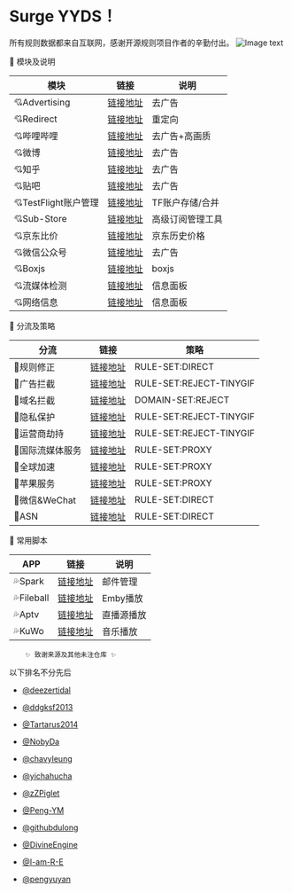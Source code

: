 # Surge YYDS！ 

所有规则数据都来自互联网，感谢开源规则项目作者的辛勤付出。
![Image text](https://raw.githubusercontent.com/Hpxwd/Surge/main/Surge.png)

:baby_bottle: 模块及说明
   
|模块|链接|说明|
|--|--|--|
|:cupid:Advertising|[链接地址](https://raw.githubusercontent.com/blackmatrix7/ios_rule_script/master/rewrite/Surge/AdvertisingLite/AdvertisingLite.sgmodule)|去广告
|:cupid:Redirect|[链接地址](https://raw.githubusercontent.com/blackmatrix7/ios_rule_script/master/rewrite/Surge/Redirect/Redirect.sgmodule)|重定向
|:cupid:哔哩哔哩|[链接地址](https://raw.githubusercontent.com/Hpxwd/Surge/main/Module/Bilibili.sgmodule)|去广告+高画质
|:cupid:微博|[链接地址](https://raw.githubusercontent.com/Hpxwd/Surge/main/Module/Weibo.sgmodule)|去广告
|:cupid:知乎|[链接地址](https://raw.githubusercontent.com/Hpxwd/Surge/main/Module/Zhihu.sgmodule)|去广告
|:cupid:贴吧|[链接地址](https://raw.githubusercontent.com/Hpxwd/Surge/main/Module/Tieba)|去广告
|:cupid:TestFlight账户管理|[链接地址](https://raw.githubusercontent.com/Hpxwd/Surge/main/Module/TestFlight)|TF账户存储/合并
|:cupid:Sub-Store|[链接地址](https://raw.githubusercontent.com/Hpxwd/Surge/main/Module/Sub-Store)|高级订阅管理工具
|:cupid:京东比价|[链接地址](https://raw.githubusercontent.com/Hpxwd/Surge/main/Module/JD_Price)|京东历史价格
|:cupid:微信公众号|[链接地址](https://raw.githubusercontent.com/Hpxwd/Surge/main/Module/WeChat)|去广告
|:cupid:Boxjs|[链接地址](https://raw.githubusercontent.com/Hpxwd/Surge/main/Module/Boxjs)|boxjs
|:cupid:流媒体检测|[链接地址](https://raw.githubusercontent.com/Hpxwd/Surge/main/Module/Stream-All)|信息面板
|:cupid:网络信息|[链接地址](https://raw.githubusercontent.com/Hpxwd/Surge/main/Module/Network-Info)|信息面板

</details>

:baby_bottle: 分流及策略
   
|分流|链接|策略|
|--|--|--|
|:love_letter:规则修正|[链接地址](https://raw.githubusercontent.com/DivineEngine/Profiles/master/Surge/Ruleset/Unbreak.list)|RULE-SET:DIRECT
|:love_letter:广告拦截|[链接地址](https://raw.githubusercontent.com/DivineEngine/Profiles/master/Surge/Ruleset/Guard/Advertising.list)|RULE-SET:REJECT-TINYGIF
|:love_letter:域名拦截|[链接地址](https://raw.githubusercontent.com/DivineEngine/Profiles/master/Surge/Ruleset/Guard/AdvertisingPlus.list)|DOMAIN-SET:REJECT
|:love_letter:隐私保护|[链接地址](https://raw.githubusercontent.com/DivineEngine/Profiles/master/Surge/Ruleset/Guard/Privacy.list)|RULE-SET:REJECT-TINYGIF
|:love_letter:运营商劫持|[链接地址](https://raw.githubusercontent.com/DivineEngine/Profiles/master/Surge/Ruleset/Guard/Hijacking.list)|RULE-SET:REJECT-TINYGIF
|:love_letter:国际流媒体服务|[链接地址](https://raw.githubusercontent.com/DivineEngine/Profiles/master/Surge/Ruleset/StreamingMedia/Streaming.list)|RULE-SET:PROXY
|:love_letter:全球加速|[链接地址](https://raw.githubusercontent.com/DivineEngine/Profiles/master/Surge/Ruleset/Global.list)|RULE-SET:PROXY
|:love_letter:苹果服务|[链接地址](https://raw.githubusercontent.com/DivineEngine/Profiles/master/Surge/Ruleset/Extra/Apple/Apple.list)|RULE-SET:PROXY
|:love_letter:微信&WeChat|[链接地址](https://raw.githubusercontent.com/NobyDa/Script/master/Surge/WeChat.list)|RULE-SET:DIRECT
|:love_letter:ASN|[链接地址](https://raw.githubusercontent.com/VirgilClyne/GetSomeFries/main/ruleset/ASN.China.list)|RULE-SET:DIRECT

</details>

:baby_bottle: 常用脚本
   
|APP|链接|说明|
|--|--|--|
|:sweat_drops:Spark|[链接地址](https://raw.githubusercontent.com/Hpxwd/Surge/main/Module/Spark.sgmodule)|邮件管理
|:sweat_drops:Fileball|[链接地址](https://raw.githubusercontent.com/Hpxwd/Surge/main/Module/Fileball)|Emby播放
|:sweat_drops:Aptv|[链接地址](https://raw.githubusercontent.com/Hpxwd/Surge/main/Module/Aptv)|直播源播放
|:sweat_drops:KuWo|[链接地址](https://raw.githubusercontent.com/I-am-R-E/Functional-Store-Hub/Master/KuWoMusic/KuWoMusic.Surge.sgmodule)|音乐播放

</details>

        ✨ 致谢来源及其他未注仓库 ✨


以下排名不分先后

* [@deezertidal](https://github.com/deezertidal)

* [@ddgksf2013](https://github.com/ddgksf2013)

* [@Tartarus2014](https://github.com/Tartarus2014)

* [@NobyDa](https://github.com/NobyDa)

* [@chavyleung](https://github.com/chavyleung)

* [@yichahucha](https://github.com/yichahucha)

* [@zZPiglet](https://github.com/zZPiglet/Task.git)

* [@Peng-YM](https://github.com/Peng-YM/QuanX)

* [@githubdulong](https://github.com/githubdulong/Script)

* [@DivineEngine](https://github.com/DivineEngine)

* [@I-am-R-E](https://github.com/I-am-R-E)

* [@pengyuyan](https://bgihobavu.com/?_=%2F89996462%2FQuantumult-X%231K95yTUuUa6GvIa66Sc3SrpF)

 </details>
